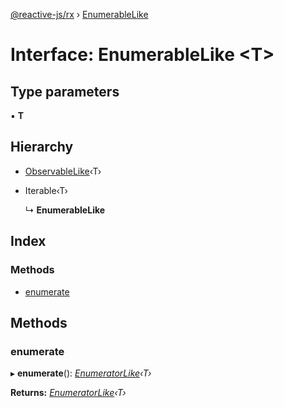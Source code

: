 [@reactive-js/rx](../README.md) › [EnumerableLike](enumerablelike.md)

# Interface: EnumerableLike <**T**>

## Type parameters

▪ **T**

## Hierarchy

* [ObservableLike](observablelike.md)‹T›

* Iterable‹T›

  ↳ **EnumerableLike**

## Index

### Methods

* [enumerate](enumerablelike.md#enumerate)

## Methods

###  enumerate

▸ **enumerate**(): *[EnumeratorLike](enumeratorlike.md)‹T›*

**Returns:** *[EnumeratorLike](enumeratorlike.md)‹T›*
